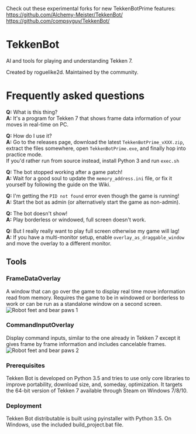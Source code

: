 Check out these experimental forks for new TekkenBotPrime features:\
https://github.com/Alchemy-Meister/TekkenBot/ \
https://github.com/compsyguy/TekkenBot/

# TekkenBot

AI and tools for playing and understanding Tekken 7.

Created by roguelike2d. Maintained by the community.

# Frequently asked questions

**Q:** What is this thing?\
**A:** It's a program for Tekken 7 that shows frame data information of your moves in real-time on PC.

**Q:** How do I use it?\
**A:** Go to the releases page, download the latest `TekkenBotPrime_vXXX.zip`, extract the files somewhere, open `TekkenBotPrime.exe`, and finally hop into practice mode.\
If you'd rather run from source instead, install Python 3 and run `exec.sh`

**Q:** The bot stopped working after a game patch!\
**A:** Wait for a good soul to update the `memory_address.ini` file, or fix it yourself by following the guide on the Wiki.

**Q:** I'm getting the `PID not found` error even though the game is running!\
**A:** Start the bot as admin (or alternatively start the game as non-admin).

**Q:** The bot doesn't show!\
**A:** Play borderless or windowed, full screen doesn't work.

**Q:** But I really really want to play full screen otherwise my game will lag!\
**A:** If you have a multi-monitor setup, enable `overlay_as_draggable_window` and move the overlay to a different monitor.

## Tools

### FrameDataOverlay

A window that can go over the game to display real time move information read from memory. Requires the game to be in windowed or borderless to work or can be run as a standalone window on a second screen.
![Robot feet and bear paws 1](Screenshots/frame_data.png?raw=true)

### CommandInputOverlay

Display command inputs, similar to the one already in Tekken 7 except it gives frame by frame information and includes cancelable frames.
![Robot feet and bear paws 2](Screenshots/command_input.png?raw=true)

### Prerequisites

Tekken Bot is developed on Python 3.5 and tries to use only core libraries to improve portability, download size, and, someday, optimization. It targets the 64-bit version of Tekken 7 available through Steam on Windows 7/8/10.

### Deployment

Tekken Bot distributable is built using pyinstaller with Python 3.5. On Windows, use the included build_project.bat file.
